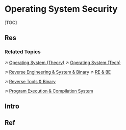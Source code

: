 # Operating System Security

[TOC]



## Res
### Related Topics
↗ [Operating System (Theory)](../../../🔑%20CS_Core/🧬%20Computer%20System/Operating%20System%20(Theory)/Operating%20System%20(Theory).md)
↗ [Operating System (Tech)](../../../🔑%20CS_Core/🥷🏼%20Operating%20System%20(Tech)/Operating%20System%20(Tech).md)

↗ [Reverse Engineering & System & Binary](../../🥇%20Best%20Practice/🪆%20Reverse%20Engineering%20&%20System%20&%20Binary/Reverse%20Engineering%20&%20System%20&%20Binary.md)
↗ [RE & BE](../../🥇%20Best%20Practice/👻%20CTF/RE%20&%20BE/RE%20&%20BE.md)

↗ [Reverse Tools & Binary](../../☠️%20Kill%20Chain/Reverse%20Tools%20&%20Binary/Reverse%20Tools%20&%20Binary.md)

↗ [Program Execution & Compilation System](../../../🔑%20CS_Core/👩‍💻%20Programming%20Methodology%20and%20Languages/🛤️%20Program%20Execution%20&%20Compilation%20System/Program%20Execution%20&%20Compilation%20System.md)



## Intro


## Ref

